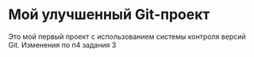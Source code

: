 # Мой улучшенный Git-проект

Это мой первый проект с использованием системы контроля версий Git.
Изменения по п4 задания 3
